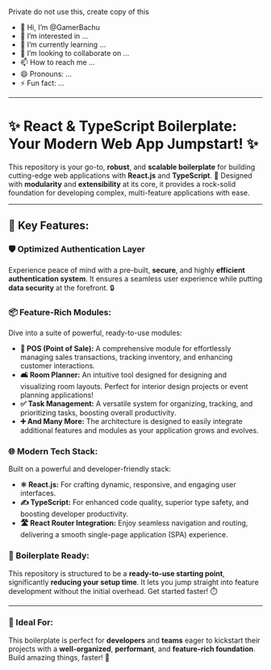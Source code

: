 Private do not use this, create copy of this 
- 👋 Hi, I’m @GamerBachu
- 👀 I’m interested in ...
- 🌱 I’m currently learning ...
- 💞️ I’m looking to collaborate on ...
- 📫 How to reach me ...
- 😄 Pronouns: ...
- ⚡ Fun fact: ...


---

# ✨ React & TypeScript Boilerplate: Your Modern Web App Jumpstart! ✨

This repository is your go-to, **robust**, and **scalable boilerplate** for building cutting-edge web applications with **React.js** and **TypeScript**. 🚀 Designed with **modularity** and **extensibility** at its core, it provides a rock-solid foundation for developing complex, multi-feature applications with ease.

---

## 🔑 Key Features:

### 🛡️ Optimized Authentication Layer
Experience peace of mind with a pre-built, **secure**, and highly **efficient authentication system**. It ensures a seamless user experience while putting **data security** at the forefront. 🔒

### 📦 Feature-Rich Modules:
Dive into a suite of powerful, ready-to-use modules:

* **🛒 POS (Point of Sale):** A comprehensive module for effortlessly managing sales transactions, tracking inventory, and enhancing customer interactions.
* **🛋️ Room Planner:** An intuitive tool designed for designing and visualizing room layouts. Perfect for interior design projects or event planning applications!
* **✅ Task Management:** A versatile system for organizing, tracking, and prioritizing tasks, boosting overall productivity.
* **➕ And Many More:** The architecture is designed to easily integrate additional features and modules as your application grows and evolves.

### 🌐 Modern Tech Stack:
Built on a powerful and developer-friendly stack:

* **⚛️ React.js:** For crafting dynamic, responsive, and engaging user interfaces.
* **✍️ TypeScript:** For enhanced code quality, superior type safety, and boosting developer productivity.
* **🛣️ React Router Integration:** Enjoy seamless navigation and routing, delivering a smooth single-page application (SPA) experience.

### 🚀 Boilerplate Ready:
This repository is structured to be a **ready-to-use starting point**, significantly **reducing your setup time**. It lets you jump straight into feature development without the initial overhead. Get started faster! ⏱️

---

### 🎯 Ideal For:
This boilerplate is perfect for **developers** and **teams** eager to kickstart their projects with a **well-organized**, **performant**, and **feature-rich foundation**. Build amazing things, faster! 💪
